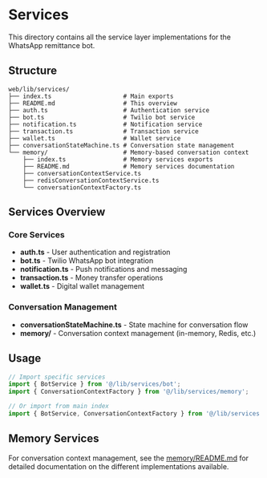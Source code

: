 # Services

This directory contains all the service layer implementations for the WhatsApp remittance bot.

## Structure

```
web/lib/services/
├── index.ts                    # Main exports
├── README.md                   # This overview
├── auth.ts                     # Authentication service
├── bot.ts                      # Twilio bot service
├── notification.ts             # Notification service
├── transaction.ts              # Transaction service
├── wallet.ts                   # Wallet service
├── conversationStateMachine.ts # Conversation state management
└── memory/                     # Memory-based conversation context
    ├── index.ts                # Memory services exports
    ├── README.md               # Memory services documentation
    ├── conversationContextService.ts
    ├── redisConversationContextService.ts
    └── conversationContextFactory.ts
```

## Services Overview

### Core Services
- **auth.ts** - User authentication and registration
- **bot.ts** - Twilio WhatsApp bot integration
- **notification.ts** - Push notifications and messaging
- **transaction.ts** - Money transfer operations
- **wallet.ts** - Digital wallet management

### Conversation Management
- **conversationStateMachine.ts** - State machine for conversation flow
- **memory/** - Conversation context management (in-memory, Redis, etc.)

## Usage

```typescript
// Import specific services
import { BotService } from '@/lib/services/bot';
import { ConversationContextFactory } from '@/lib/services/memory';

// Or import from main index
import { BotService, ConversationContextFactory } from '@/lib/services';
```

## Memory Services

For conversation context management, see the [memory/README.md](./memory/README.md) for detailed documentation on the different implementations available.
